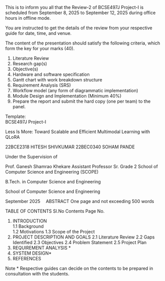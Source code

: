 This is to inform you all that the Review-2 of BCSE497J Project-I is scheduled from September 8, 2025 to September 12, 2025 during office hours in offline mode.

You are instructed to get the details of the review from your respective guide for date, time, and venue.

The content of the presentation should satisfy the following criteria, which form the key for your marks (40).

1. Literature Review
2. Research gap(s)
3. Objective(s)
4. Hardware and software specification
5. Gantt chart with work breakdown structure
6. Requirement Analysis (SRS)
7. Workflow model (any form of diagrammatic implementation)
8. Module Design and Implementation (Minimum 40%)
9. Prepare the report and submit the hard copy (one per team) to the panel.

Template:  
BCSE497J Project-I

Less Is More: Toward Scalable and Efficient Multimodal Learning with QLoRA

22BCE2318 HITESH SHIVKUMAR
22BEC0340 SOHAM PANDE

Under the Supervision of

Prof. Ganesh Shamrao Khekare
Assistant Professor Sr. Grade 2
School of Computer Science and Engineering (SCOPE)

B.Tech.
in
Computer Science and Engineering

School of Computer Science and Engineering

September 2025 
ABSTRACT
One page and not exceeding 500 words

TABLE OF CONTENTS
Sl.No Contents Page No.

1. INTRODUCTION  
   1.1 Background  
   1.2 Motivations
   1.3 Scope of the Project
2. PROJECT DESCRIPTION AND GOALS
   2.1 Literature Review
   2.2 Gaps Identified
   2.3 Objectives
   2.4 Problem Statement
   2.5 Project Plan
3. REQUIREMENT ANALYSIS \*
4. SYSTEM DESIGN\*
5. REFERENCES

Note \*
Respective guides can decide on the contents to be prepared in consultation with the students.
